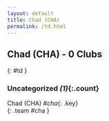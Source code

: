 ```yaml
---
layout: default
title: Chad (CHA)
permalink: /td.html
---
```



## Chad (CHA) - 0 Clubs
{: #td }









### Uncategorized _(1)_{:.count}


Chad  (CHA)  _#cha_{: .key} <br>
{: .team #cha }


 
